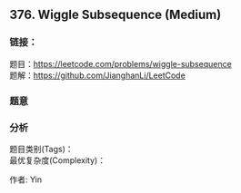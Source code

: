 ## 376. Wiggle Subsequence (Medium)

### **链接**：
题目：https://leetcode.com/problems/wiggle-subsequence  
题解：https://github.com/JianghanLi/LeetCode

### **题意**



### **分析**  
题目类别(Tags)：  
最优复杂度(Complexity)：  



作者: Yin
